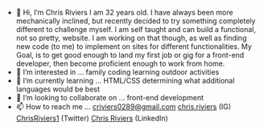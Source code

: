 - 👋 Hi, I’m Chris Riviers
        I am 32 years old. I have always been more mechanically inclined, but recently decided to try something completely different to challenge myself. I am self taught and
        can build a functional, not so pretty, website. I am working on that though, as well as finding new code (to me) to implement on sites for different functionalities. 
        My Goal, is to get good enough to land my first job or gig for a front-end developer, then become proficient enough to work from home. 
- 👀 I’m interested in ...
        family
        coding
        learning
        outdoor activities
- 🌱 I’m currently learning ...
        HTML/CSS
        determining what additional languages would be best
- 💞️ I’m looking to collaborate on ...
        front-end development 
- 📫 How to reach me ...
        criviers0289@gmail.com
        <a href="https://www.instagram.com/chris.riviers/">chris.riviers</a> (IG)
        <a href="https://twitter.com/ChrisRiviers1">ChrisRiviers1</a> (Twitter)
        <a href="https://www.linkedin.com/in/chris-riviers/">Chris Riviers</a> (LinkedIn)
        
        

<!---
criviers/criviers is a ✨ special ✨ repository because its `README.md` (this file) appears on your GitHub profile.
You can click the Preview link to take a look at your changes.
--->
